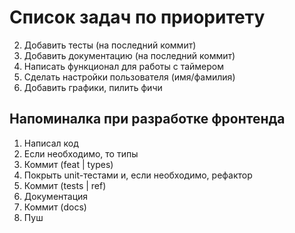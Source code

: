 # Список задач по приоритету

2. Добавить тесты (на последний коммит)
3. Добавить документацию (на последний коммит)
4. Написать функционал для работы с таймером
5. Сделать настройки пользователя (имя/фамилия)
5. Добавить графики, пилить фичи


## Напоминалка при разработке фронтенда
1. Написал код
2. Если необходимо, то типы
3. Коммит (feat | types)
4. Покрыть unit-тестами и, если необходимо, рефактор
5. Коммит (tests | ref)
6. Документация
7. Коммит (docs)
8. Пуш

